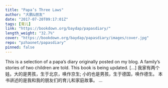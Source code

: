 ```yaml
---
title: "Papa’s Three Laws"
author: "大鹏&朋友"
date: "2017-07-20T09:17:01Z"
tags: [育儿]
link: "https://bookdown.org/baydap/papasdiary/"
length_weight: "32.7%"
cover: "https://bookdown.org/baydap/papasdiary/images/cover.jpg"
repo: "pzhaonet/papasdiary"
pinned: false
---
```


This is a selection of a papa’s diary originally posted on my blog. A family’s stories of two children are told. This book is being updated. [...] 我家有两个娃。大的是男孩，生于北京，唤作京生; 小的也是男孩，生于德国，唤作德生。 本书讲述的是我和我的朋友们的育儿和家庭故事。 ...
